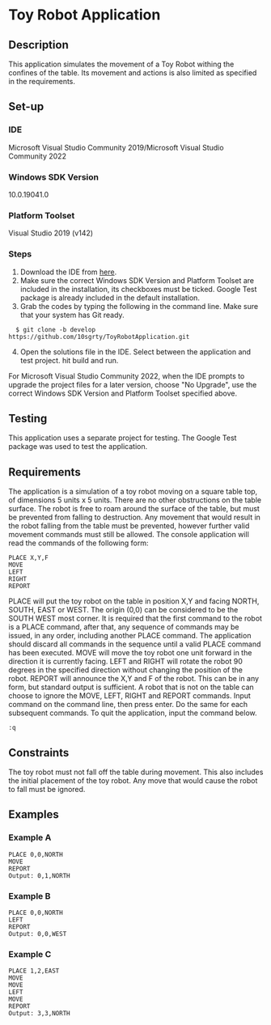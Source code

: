 # Toy Robot Application
## Description
This application simulates the movement of a Toy Robot withing the confines of the table. Its movement and actions is also limited as specified in the requirements.
## Set-up
### IDE
Microsoft Visual Studio Community 2019/Microsoft Visual Studio Community 2022
### Windows SDK Version
10.0.19041.0
### Platform Toolset
Visual Studio 2019 (v142)
### Steps
1. Download the IDE from [here](https://visualstudio.microsoft.com/vs/community/).
2. Make sure the correct Windows SDK Version and Platform Toolset are included in the installation, its checkboxes must be ticked. Google Test package is already included in the default installation.
3. Grab the codes by typing the following in the command line. Make sure that your system has Git ready.
```
  $ git clone -b develop https://github.com/10sgrty/ToyRobotApplication.git
```
4. Open the solutions file in the IDE. Select between the application and test project. hit build and run.

For Microsoft Visual Studio Community 2022, when the IDE prompts to upgrade the project files for a later version, choose "No Upgrade", use the correct Windows SDK Version and Platform Toolset specified above.
## Testing
This application uses a separate project for testing. The Google Test package was used to test the application.
## Requirements
The application is a simulation of a toy robot moving on a square table top, of dimensions 5 units x 5 units. There are no other obstructions on the table surface. The robot is free to roam around the surface of the table, but must be prevented from falling to destruction. Any movement that would result in the robot falling from the table must be prevented, however further valid movement commands must still be allowed.
The console application will read the commands of the following form:
```
PLACE X,Y,F
MOVE
LEFT
RIGHT
REPORT
```
PLACE will put the toy robot on the table in position X,Y and facing NORTH, SOUTH, EAST or WEST. The origin (0,0) can be considered to be the SOUTH WEST most corner. It is required that the first command to the robot is a PLACE command, after that, any sequence of commands may be issued, in any order, including another PLACE command. The application should discard all commands in the sequence until a valid PLACE command has been executed. MOVE will move the toy robot one unit forward in the direction it is currently facing. LEFT and RIGHT will rotate the robot 90 degrees in the specified direction without changing the position of the robot. REPORT will announce the X,Y and F of the robot. This can be in any form, but standard output is sufficient. A robot that is not on the table can choose to ignore the MOVE, LEFT, RIGHT and REPORT commands. Input command on the command line, then press enter. Do the same for each subsequent commands. To quit the application, input the command below.
```
:q
```
## Constraints
The toy robot must not fall off the table during movement. This also includes the initial placement of the toy robot. Any move that would cause the robot to fall must be ignored.
## Examples
### Example A
```
PLACE 0,0,NORTH
MOVE
REPORT
Output: 0,1,NORTH
```
### Example B
```
PLACE 0,0,NORTH
LEFT
REPORT
Output: 0,0,WEST
```
### Example C
```
PLACE 1,2,EAST
MOVE
MOVE
LEFT
MOVE
REPORT
Output: 3,3,NORTH
```
